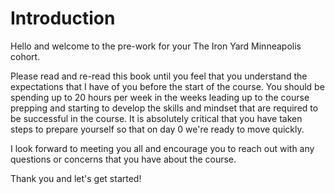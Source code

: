 # Introduction

Hello and welcome to the pre-work for your The Iron Yard Minneapolis cohort.

Please read and re-read this book until you feel that you understand the expectations that I have of you before the start of the course. You should be spending up to 20 hours per week in the weeks leading up to the course prepping and starting to develop the skills and mindset that are required to be successful in the course.  It is absolutely critical that you have taken steps to prepare yourself so that on day 0 we're ready to move quickly.

I look forward to meeting you all and encourage you to reach out with any questions or concerns that you have about the course.

Thank you and let's get started!
